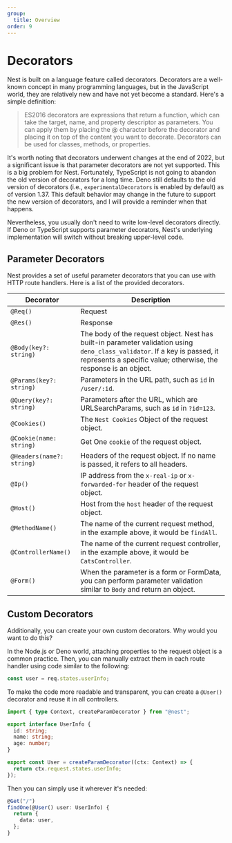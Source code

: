 ```yaml
---
group:
  title: Overview
order: 9
---
```


# Decorators

Nest is built on a language feature called decorators. Decorators are a well-known concept in many programming languages, but in the JavaScript world, they are relatively new and have not yet become a standard. Here's a simple definition:

> ES2016 decorators are expressions that return a function, which can take the target, name, and property descriptor as parameters. You can apply them by placing the @ character before the decorator and placing it on top of the content you want to decorate. Decorators can be used for classes, methods, or properties.

It's worth noting that decorators underwent changes at the end of 2022, but a significant issue is that parameter decorators are not yet supported. This is a big problem for Nest. Fortunately, TypeScript is not going to abandon the old version of decorators for a long time. Deno still defaults to the old version of decorators (i.e., `experimentalDecorators` is enabled by default) as of version 1.37. This default behavior may change in the future to support the new version of decorators, and I will provide a reminder when that happens.

Nevertheless, you usually don't need to write low-level decorators directly. If Deno or TypeScript supports parameter decorators, Nest's underlying implementation will switch without breaking upper-level code.

## Parameter Decorators

Nest provides a set of useful parameter decorators that you can use with HTTP route handlers. Here is a list of the provided decorators.

| Decorator | Description |
| --- | --- |
| `@Req()` | Request |
| `@Res()` | Response |
| `@Body(key?: string)` | The body of the request object. Nest has built-in parameter validation using `deno_class_validator`. If a key is passed, it represents a specific value; otherwise, the response is an object. |
| `@Params(key?: string)` | Parameters in the URL path, such as `id` in `/user/:id`. |
| `@Query(key?: string)` | Parameters after the URL, which are URLSearchParams, such as `id` in `?id=123`. |
| `@Cookies()` | The `Nest Cookies` Object of the request object. |
| `@Cookie(name: string)` | Get One `cookie` of the request object. |
| `@Headers(name?: string)` | Headers of the request object. If no name is passed, it refers to all headers. |
| `@Ip()` | IP address from the `x-real-ip` or `x-forwarded-for` header of the request object. |
| `@Host()` | Host from the `host` header of the request object. |
| `@MethodName()` | The name of the current request method, in the example above, it would be `findAll`. |
| `@ControllerName()` | The name of the current request controller, in the example above, it would be `CatsController`. |
| `@Form()` | When the parameter is a form or FormData, you can perform parameter validation similar to `Body` and return an object. |

## Custom Decorators

Additionally, you can create your own custom decorators. Why would you want to do this?

In the Node.js or Deno world, attaching properties to the request object is a common practice. Then, you can manually extract them in each route handler using code similar to the following:

```typescript
const user = req.states.userInfo;
```

To make the code more readable and transparent, you can create a `@User()` decorator and reuse it in all controllers.

```typescript
import { type Context, createParamDecorator } from "@nest";

export interface UserInfo {
  id: string;
  name: string;
  age: number;
}

export const User = createParamDecorator((ctx: Context) => {
  return ctx.request.states.userInfo;
});
```

Then you can simply use it wherever it's needed:

```typescript
@Get("/")
findOne(@User() user: UserInfo) {
  return {
    data: user,
  };
}
```
